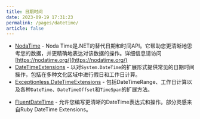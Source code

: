 ```yaml
---
title: 日期时间
date: 2023-09-19 17:31:23
permalink: /pages/datetime/
article: false
---
```

- [NodaTime](https://github.com/nodatime/nodatime)  - Noda Time是.NET的替代日期和时间API。它帮助您更清晰地思考您的数据，并更精确地表达对该数据的操作。详细信息请访问 [https://nodatime.org/](https://nodatime.org/) 
- [DateTimeExtensions](https://github.com/joaomatossilva/DateTimeExtensions)  - 以对`System.DateTime`的扩展形式提供常见的日期时间操作，包括在多种文化区域中进行假日和工作日计算。 
- [Exceptionless.DateTimeExtensions](https://github.com/exceptionless/Exceptionless.DateTimeExtensions)  - 包括DateTimeRange、工作日计算以及各种`DateTime`、`DateTimeOffset`和`TimeSpan`的扩展方法。
* [FluentDateTime](https://github.com/FluentDateTime/FluentDateTime) - 允许您编写更清晰的DateTime表达式和操作。部分灵感来自Ruby DateTime Extensions。